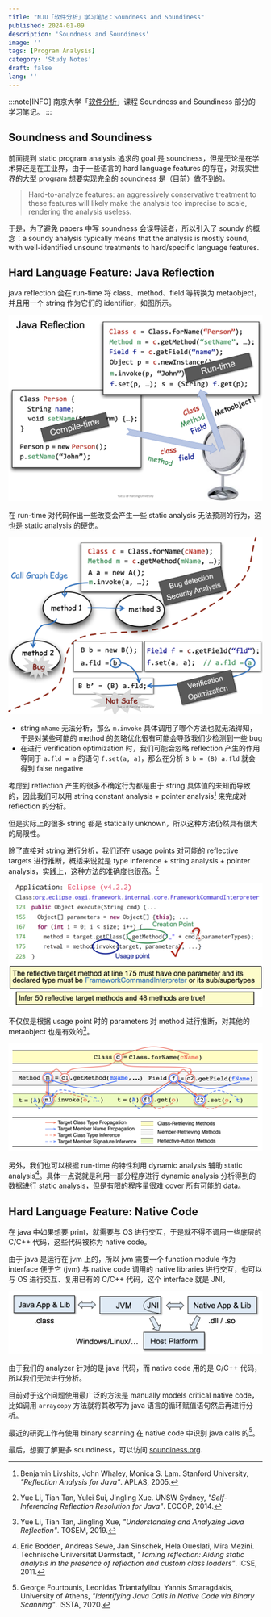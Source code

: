 ```yaml
---
title: "NJU「软件分析」学习笔记：Soundness and Soundiness"
published: 2024-01-09
description: 'Soundness and Soundiness'
image: ''
tags: [Program Analysis]
category: 'Study Notes'
draft: false 
lang: ''
---
```


:::note[INFO]
南京大学「[软件分析](https://tai-e.pascal-lab.net/lectures.html)」课程 Soundness and Soundiness 部分的学习笔记。
:::

## Soundness and Soundiness

前面提到 static program analysis 追求的 goal 是 soundness，但是无论是在学术界还是在工业界，由于一些语言的 hard language features 的存在，对现实世界的大型 program 想要实现完全的 soundness 是（目前）做不到的。

> Hard-to-analyze features: an aggressively conservative treatment to these features will likely make the analysis too imprecise to scale, rendering the analysis useless.

于是，为了避免 papers 中写 soundness 会误导读者，所以引入了 soundy 的概念：a soundy analysis typically means that the analysis is mostly sound, with well-identified unsound treatments to hard/specific language features.

## Hard Language Feature: Java Reflection

java reflection 会在 run-time 将 class、method、field 等转换为 metaobject，并且用一个 string 作为它们的 identifier，如图所示。

![reflection](./reflection.png)

在 run-time 对代码作出一些改变会产生一些 static analysis 无法预测的行为，这也是 static analysis 的硬伤。

![why analyze reflection](./whyrefl.png)

- string `mName` 无法分析，那么 `m.invoke` 具体调用了哪个方法也就无法得知，于是对某些可能的 method 的忽略优化很有可能会导致我们少检测到一些 bug
- 在进行 verification optimization 时，我们可能会忽略 reflection 产生的作用等同于 `a.fld = a` 的语句 `f.set(a, a)`，那么在分析 `B b = (B) a.fld` 就会得到 false negative

考虑到 reflection 产生的很多不确定行为都是由于 string 具体值的未知而导致的，因此我们可以用 string constant analysis + pointer analysis[^1] 来完成对 reflection 的分析。

[^1]: Benjamin Livshits, John Whaley, Monica S. Lam. Stanford University, *\"Reflection Analysis for Java\"*. APLAS, 2005.

但是实际上的很多 string 都是 statically unknown，所以这种方法仍然具有很大的局限性。

除了直接对 string 进行分析，我们还在 usage points 对可能的 reflective targets 进行推断，概括来说就是 type inference + string analysis + pointer analysis，实践上，这种方法的准确度也很高。[^2]

[^2]: Yue Li, Tian Tan, Yulei Sui, Jingling Xue. UNSW Sydney, *\"Self-Inferencing Reflection Resolution for Java\"*. ECOOP, 2014.

![infer](./infer.png)

不仅仅是根据 usage point 时的 parameters 对 method 进行推断，对其他的 metaobject 也是有效的[^3]。

[^3]: Yue Li, Tian Tan, Jingling Xue, *\"Understanding and Analyzing Java Reflection\"*. TOSEM, 2019.

![more handlings](./other.png)

另外，我们也可以根据 run-time 的特性利用 dynamic analysis 辅助 static analysis[^4]。具体一点说就是利用一部分程序进行 dynamic analysis 分析得到的数据进行 static analysis，但是有限的程序量很难 cover 所有可能的 data。

[^4]: Eric Bodden, Andreas Sewe, Jan Sinschek, Hela Oueslati, Mira Mezini. Technische Universität Darmstadt, *\"Taming reflection: Aiding static analysis in the presence of reflection and custom class loaders\"*. ICSE, 2011.

## Hard Language Feature: Native Code

在 java 中如果想要 print，就需要与 OS 进行交互，于是就不得不调用一些底层的 C/C++ 代码，这些代码被称为 native code。

由于 java 是运行在 jvm 上的，所以 jvm 需要一个 function module 作为 interface 便于它 (jvm) 与 native code 调用的 native libraries 进行交互，也可以与 OS 进行交互、复用已有的 C/C++ 代码，这个 interface 就是 JNI。

![interoperation](./jni.png)

由于我们的 analyzer 针对的是 java 代码，而 native code 用的是 C/C++ 代码，所以我们无法进行分析。

目前对于这个问题使用最广泛的方法是 manually models critical native code，比如调用 `arraycopy` 方法就将其改写为 java 语言的循环赋值语句然后再进行分析。

最近的研究工作有使用 binary scanning 在 native code 中识别 java calls 的[^5]。

[^5]: George Fourtounis, Leonidas Triantafyllou, Yannis Smaragdakis, University of Athens, *\"Identifying Java Calls in Native Code via Binary Scanning\"*. ISSTA, 2020.

最后，想要了解更多 soundiness，可以访问 [soundiness.org](http://soundiness.org/).